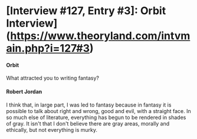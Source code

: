 # [Interview #127, Entry #3]: Orbit Interview](https://www.theoryland.com/intvmain.php?i=127#3)

#### Orbit

What attracted you to writing fantasy?

#### Robert Jordan

I think that, in large part, I was led to fantasy because in fantasy it is possible to talk about right and wrong, good and evil, with a straight face. In so much else of literature, everything has begun to be rendered in shades of gray. It isn't that I don't believe there are gray areas, morally and ethically, but not everything is murky.

